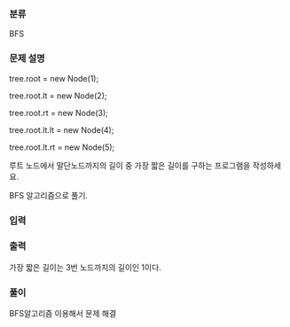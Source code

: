 ### 분류

BFS

### 문제 설명

<p>
tree.root = new Node(1);
  
tree.root.lt = new Node(2);

tree.root.rt = new Node(3);

tree.root.lt.lt = new Node(4);

tree.root.lt.rt = new Node(5);

루트 노드에서 말단노드까지의 길이 중 가장 짧은 길이를 구하는 프로그램을 작성하세요.

BFS 알고리즘으로 풀기.
</p>


### 입력

 <p> </p>

### 출력

 <p>가장 짧은 길이는 3번 노드까지의 길이인 1이다.</p>

### 풀이 

<p>
BFS알고리즘 이용해서 문제 해결
</p>
